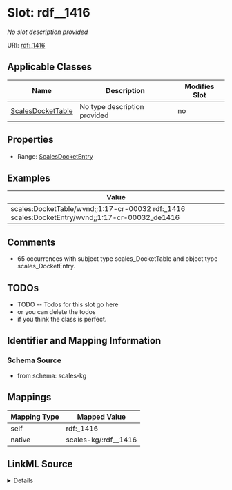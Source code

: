 

# Slot: rdf__1416


_No slot description provided_





URI: [rdf:_1416](http://www.w3.org/1999/02/22-rdf-syntax-ns#_1416)



<!-- no inheritance hierarchy -->





## Applicable Classes

| Name | Description | Modifies Slot |
| --- | --- | --- |
| [ScalesDocketTable](../classes/ScalesDocketTable.md) | No type description provided |  no  |







## Properties

* Range: [ScalesDocketEntry](../classes/ScalesDocketEntry.md)






## Examples

| Value |
| --- |
| scales:DocketTable/wvnd;;1:17-cr-00032 rdf:_1416 scales:DocketEntry/wvnd;;1:17-cr-00032_de1416 |

## Comments

* 65 occurrences with subject type scales_DocketTable and object type scales_DocketEntry.

## TODOs

* TODO -- Todos for this slot go here
* or you can delete the todos
* if you think the class is perfect.

## Identifier and Mapping Information







### Schema Source


* from schema: scales-kg




## Mappings

| Mapping Type | Mapped Value |
| ---  | ---  |
| self | rdf:_1416 |
| native | scales-kg/:rdf__1416 |




## LinkML Source

<details>
```yaml
name: rdf__1416
description: No slot description provided
todos:
- TODO -- Todos for this slot go here
- or you can delete the todos
- if you think the class is perfect.
comments:
- 65 occurrences with subject type scales_DocketTable and object type scales_DocketEntry.
examples:
- value: scales:DocketTable/wvnd;;1:17-cr-00032 rdf:_1416 scales:DocketEntry/wvnd;;1:17-cr-00032_de1416
from_schema: scales-kg
rank: 1000
slot_uri: rdf:_1416
alias: rdf__1416
domain_of:
- scales_DocketTable
range: scales_DocketEntry

```
</details>